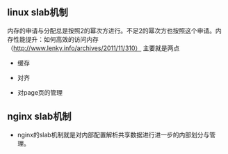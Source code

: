 ## linux slab机制
内存的申请与分配总是按照2的幂次方进行。不足2的幂次方也按照这个申请。内存性能提升：如何高效的访问内存（http://www.lenky.info/archives/2011/11/310）
主要就是两点
- 缓存
- 对齐

- 对page页的管理

## nginx slab机制
- nginx的slab机制就是对内部配置解析共享数据进行进一步的内部划分与管理。
